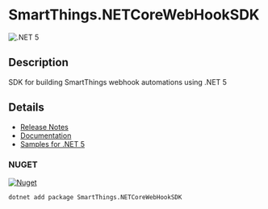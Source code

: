 # SmartThings.NETCoreWebHookSDK

![.NET 5](https://github.com/ianisms/SmartThings.NETCoreWebHookSDK/workflows/.NET%205%20CI/badge.svg)

## Description

SDK for building SmartThings webhook automations using .NET 5

## Details

- [Release Notes](https://github.com/ianisms/SmartThings.NETCoreWebHookSDK/blob/master/docs/RELEASENOTES.md)
- [Documentation](https://ianisms.github.io/SmartThings.NETCoreWebHookSDK/)
- [Samples for .NET 5](https://github.com/ianisms/SmartThings.NETCoreWebHookSDK/tree/master/samples)

### NUGET

[![Nuget](https://img.shields.io/nuget/v/SmartThings.NETCoreWebHookSDK)](https://www.nuget.org/packages/SmartThings.NETCoreWebHookSDK/)

```batch
dotnet add package SmartThings.NETCoreWebHookSDK
```
